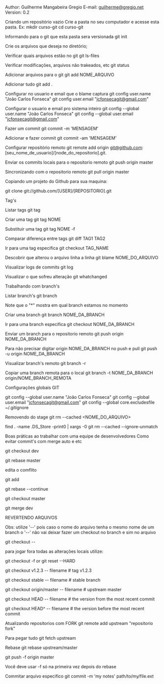 Author: Guilherme Mangabeira Gregio
E-mail: guilherme@gregio.net
Version: 0.2


Criando um repositório vazio
Crie a pasta no seu computador e acesse esta pasta. Ex:
mkdir curso-git
cd curso-git

Informando para o git que esta pasta sera versionada
git init

Crie os arquivos que deseja no diretório;

Verificar quais arquivos estão no git
git ls-files

Verificar modificações, arquivos não trakeados, etc
git status

Adicionar arquivos para o git
git add NOME_ARQUIVO

Adicionar tudo
git add .

Configurar no usuario e email que o blame captura
git config user.name "João Carlos Fonseca"
git config user.email "jcfonsecagit@gmail.com"

Configurar o usuario e email pro sistema inteiro
git config --global user.name "João Carlos Fonseca"
git config --global user.email "jcfonsecagit@gmail.com"

Fazer um commit
git commit -m 'MENSAGEM'

Adicionar e fazer commit
git commit -am 'MENSAGEM'

Configurar repositório remoto
git remote add origin git@github.com:[seu_nome_de_usuario]/[node_do_repositorio].git.

Enviar os commits locais para o repositorio remoto
git push origin master

Sincronizando com o repositorio remoto
git pull origin master

Copiando um projeto do Github para sua maquina:

git clone git://github.com/[USER]/[REPOSITORIO].git 

Tag's

Listar tags
git tag

Criar uma tag
git tag NOME

Substituir uma tag
git tag NOME -f

Comparar diferença entre tags
git diff TAG1 TAG2

Ir para uma tag especifica
git checkout TAG_NAME

Descobrir que alterou o arquivo linha a linha
git blame NOME_DO_ARQUIVO

Visualizar logs de commits
git log

Visualizar o que sofreu alteração
git whatchanged 

Trabalhando com branch's

Listar branch's 
git branch

Note que o "*" mostra em qual branch estamos no momento

Criar uma branch
git branch NOME_DA_BRANCH

Ir para uma branch especifica
git checkout NOME_DA_BRANCH

Enviar um branch para o repositorio remoto
git push origin NOME_DA_BRANCH

Para não precisar digitar origin NOME_DA_BRANCH no push e pull
git push -u origin NOME_DA_BRANCH

Visualizar branch's remoto
git branch -r

Copiar uma branch remota para o local
git branch -t NOME_DA_BRANCH origin/NOME_BRANCH_REMOTA


Configurações globais GIT

git config --global user.name "João Carlos Fonseca"
git config --global user.email "jcfonsecagit@gmail.com"
git config --global core.excludesfile ~/.gitignore

Removendo do stage
git rm --cached <NOME_DO_ARQUIVO>

find . -name .DS_Store -print0 | xargs -0 git rm --cached --ignore-unmatch

Boas práticas ao trabalhar com uma equipe de desenvolvedores
Como evitar commit's com merge auto e etc

git checkout dev

git rebase master

edita o comflito

git add <arquivo conflitado>

git rebase --continue

git checkout master

git merge dev




REVERTENDO ARQUIVOS

Obs: utilize '--' pois caso o nome do arquivo tenha o mesmo nome de um branch o '--' não vai deixar fazer um checkout no branch e sim no arquivo

git checkout -- <file>

para jogar fora todas as alterações locais utilize:

git checkout -f or git reset --HARD

git checkout v1.2.3 -- filename         # tag v1.2.3

git checkout stable -- filename         # stable branch

git checkout origin/master -- filename  # upstream master

git checkout HEAD -- filename           # the version from the most recent commit

git checkout HEAD^ -- filename          # the version before the most recent commit

Atualizando repositorios com FORK
git remote add upstream "repositorio fork"

Para pegar tudo
git fetch upstream

Rebase 
git rebase upstream/master

git push -f origin master

Você deve usar -f só na primeira vez depois do rebase

Commitar arquivo especifico
git commit -m 'my notes' path/to/my/file.ext 
